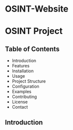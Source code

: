 # OSINT-Website

# OSINT Project

## Table of Contents
- Introduction
- Features
- Installation
- Usage
- Project Structure
- Configuration
- Examples
- Contributing
- License
- Contact
## Introduction
